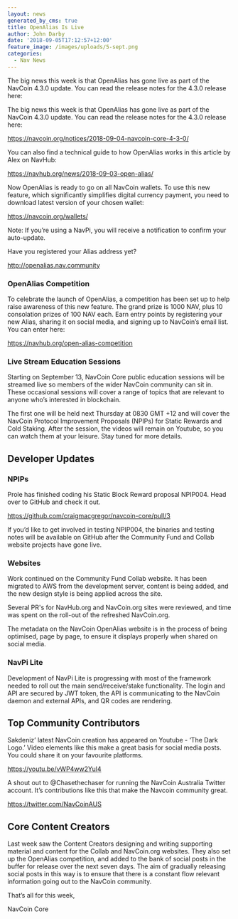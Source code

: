 ```yaml
---
layout: news
generated_by_cms: true
title: OpenAlias Is Live
author: John Darby
date: '2018-09-05T17:12:57+12:00'
feature_image: /images/uploads/5-sept.png
categories:
  - Nav News
---
```

The big news this week is that OpenAlias has gone live as part of the NavCoin 4.3.0 update. You can read the release notes for the 4.3.0 release here: 

The big news this week is that OpenAlias has gone live as part of the NavCoin 4.3.0 update. You can read the release notes for the 4.3.0 release here: 

<https://navcoin.org/notices/2018-09-04-navcoin-core-4-3-0/>

You can also find a technical guide to how OpenAlias works in this article by Alex on NavHub: 

<https://navhub.org/news/2018-09-03-open-alias/>

Now OpenAlias is ready to go on all NavCoin wallets. To use this new feature, which significantly simplifies digital currency payment, you need to download latest version of your chosen wallet:

<https://navcoin.org/wallets/>

Note: If you’re using a NavPi, you will receive a notification to confirm your auto-update. 

Have you registered your Alias address yet? 

<http://openalias.nav.community>

### OpenAlias Competition

To celebrate the launch of OpenAlias, a competition has been set up to help raise awareness of this new feature. The grand prize is 1000 NAV, plus 10 consolation prizes of 100 NAV each. Earn entry points by registering your new Alias, sharing it on social media, and signing up to NavCoin’s email list. You can enter here:

<https://navhub.org/open-alias-competition>

### Live Stream Education Sessions

Starting on September 13, NavCoin Core public education sessions will be streamed live so members of the wider NavCoin community can sit in. These occasional sessions will cover a range of topics that are relevant to anyone who’s interested in blockchain. 

The first one will be held next Thursday at 0830 GMT +12 and will cover the NavCoin Protocol Improvement Proposals (NPIPs) for Static Rewards and Cold Staking. After the session, the videos will remain on Youtube, so you can watch them at your leisure. Stay tuned for more details.

## Developer Updates

### NPIPs

Prole has finished coding his Static Block Reward proposal NPIP004. Head over to GitHub and check it out. 

<https://github.com/craigmacgregor/navcoin-core/pull/3>

If you’d like to get involved in testing NPIP004, the binaries and testing notes will be available on GitHub after the Community Fund and Collab website projects have gone live.

### Websites

Work continued on the Community Fund Collab website. It has been migrated to AWS from the development server, content is being added, and the new design style is being applied across the site.

Several PR's for NavHub.org and NavCoin.org sites were reviewed, and time was spent on the roll-out of the refreshed NavCoin.org.

The metadata on the NavCoin OpenAlias website is in the process of being optimised, page by page, to ensure it displays properly when shared on social media. 

### NavPi Lite

Development of NavPi Lite is progressing with most of the framework needed to roll out the main send/receive/stake functionality. The login and API are secured by JWT token, the API is communicating to the NavCoin daemon and external APIs, and QR codes are rendering. 

## Top Community Contributors

Sakdeniz’ latest NavCoin creation has appeared on Youtube - ‘The Dark Logo.’ Video elements like this make a great basis for social media posts. You could share it on your favourite platforms.

<https://youtu.be/vWP4ww2Yul4>

A shout out to @Chasethechaser for running the NavCoin Australia Twitter account. It’s contributions like this that make the Navcoin community great.

<https://twitter.com/NavCoinAUS>

## Core Content Creators

Last week saw the Content Creators designing and writing supporting material and content for the Collab and NavCoin.org websites. They also set up the OpenAlias competition, and added to the bank of social posts in the buffer for release over the next seven days. The aim of gradually releasing social posts in this way is to ensure that there is a constant flow relevant information going out to the NavCoin community. 


That’s all for this week,

NavCoin Core
